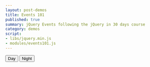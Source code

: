 ```yaml
---
layout: post-demos
title: Events 101
published: true
summary: jQuery Events following the jQuery in 30 days course
category: demos
script:
- libs/jquery.min.js
- modules/events101.js
---
```


<button data-css="day">Day</button>
<button data-css="night">Night</button>
